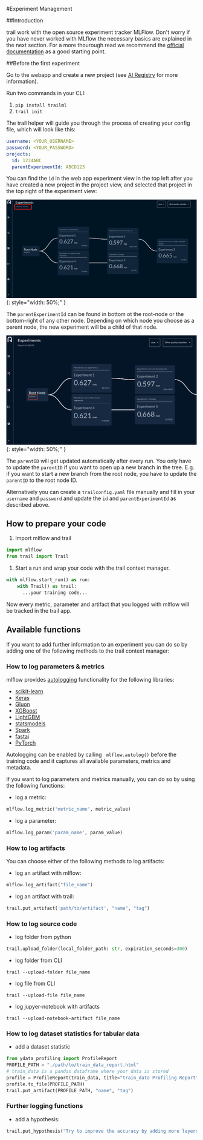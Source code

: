 #Experiment Management


##Introduction

trail work with the open source experiment tracker MLFlow. Don't worry if you have never worked with MLflow the necessary basics are explained in the next section. 
For a more thourough read we recommend the [official documentation](https://mlflow.org/docs/latest/index.html) as a good starting point.

##Before the first experiment

Go to the webapp and create a new project (see [AI Registry](AI_Registry.md) for more information).

Run two commands in your CLI:

1.  ```pip install trailml```
2.  ```trail init```
   
The trail helper will guide you through the process of creating your config file, which will look like this:

``` yaml
username: <YOUR_USERNAME>
password: <YOUR_PASSWORD>
projects:
  id: 1234ABC
  parentExperimentId: ABCD123
```
You can find the ```ìd``` in the web app experiment view in the top left after you have created a new project in the project view, and selected that project in the top right of the experiment view:

![ID_in_Flow](/ID_in_Flow.png){: style="width: 50%;" }

The ```parentExperimentId``` can be found in bottom ot the root-node or the bottom-right of any other node. Depending on which node you choose as a parent node, the new experiment will be a child of that node.

![parentID_in_Flow](/parent_ID_in_Flow.png){: style="width: 50%;" }

The ```parentID``` will get updated automatically after every run. You only have to update the ```parentID``` if you want to open up a new branch in the tree.
E.g. if you want to start a new branch from the root node, you have to update the ```parentID``` to the root node ID.

Alternatively you can create a ```trailconfig.yaml``` file manually and fill in your ```username``` and ```password``` and update the ```id``` and ```parentExperimentId``` as described above.


## How to prepare your code


1. Import mlflow and trail
``` python
import mlflow
from trail import Trail
```

1. Start a run and wrap your code with the trail context manager. 
``` python
with mlflow.start_run() as run:
    with Trail() as trail:
      ...your training code...
```

Now every metric, parameter and artifact that you logged with mlflow will be tracked in the trail app.

## Available functions
If you want to add further information to an experiment you can do so by adding one of the following methods to the trail context manager:

### How to log parameters & metrics

mlflow provides [autologging](https://mlflow.org/docs/latest/tracking.html#automatic-logging) functionality for the following libraries:

- [scikit-learn](https://mlflow.org/docs/latest/tracking.html#automatic-logging-from-scikit-learn)
- [Keras](https://mlflow.org/docs/latest/tracking.html#keras)
- [Gluon](https://mlflow.org/docs/latest/tracking.html#gluon)
- [XGBoost](https://mlflow.org/docs/latest/tracking.html#xgboost)
- [LightGBM](https://mlflow.org/docs/latest/tracking.html#lightgbm)
- [statsmodels](https://mlflow.org/docs/latest/tracking.html#statsmodels)
- [Spark](https://mlflow.org/docs/latest/tracking.html#spark)
- [fastai](https://mlflow.org/docs/latest/tracking.html#fastai)
- [PyTorch](https://mlflow.org/docs/latest/tracking.html#pytorch)

Autologging can be enabled by calling ``` mlflow.autolog()``` before the training code and it captures all available parameters, metrics and metadata.


If you want to log parameters and metrics manually, you can do so by using the following functions:

- log a metric:
``` python
mlflow.log_metric('metric_name', metric_value)
```
- log a parameter:
``` python
mlflow.log_param('param_name', param_value)
```

### How to log artifacts
You can choose either of the following methods to log artifacts:

- log an artifact with mlflow:
``` python
mlflow.log_artifact("file_name")
```
  
- log an artifact with trail:
``` python
trail.put_artifact('path/to/artifact', "name", "tag")
```


### How to log source code

- log folder from python

``` python
trail.upload_folder(local_folder_path: str, expiration_seconds=300)
```

- log folder from CLI

``` shell
trail --upload-folder file_name
```

- log file from CLI

``` shell
trail --upload-file file_name

```
- log jupyer-notebook with artifacts

``` shell
trail --upload-notebook-artifact file_name

```

### How to log dataset statistics for tabular data

- add a dataset statistic
``` python
from ydata_profiling import ProfileReport
PROFILE_PATH = "./path/to/train_data_report.html"
# train_data is a pandas dataframe where your data is stored
profile = ProfileReport(train_data, title="train_data Profiling Report")
profile.to_file(PROFILE_PATH)
trail.put_artifact(PROFILE_PATH, "name", "tag")
```

### Further logging functions

- add a hypothesis:
``` python
trail.put_hypothesis("Try to improve the accuracy by adding more layers to the model")
```